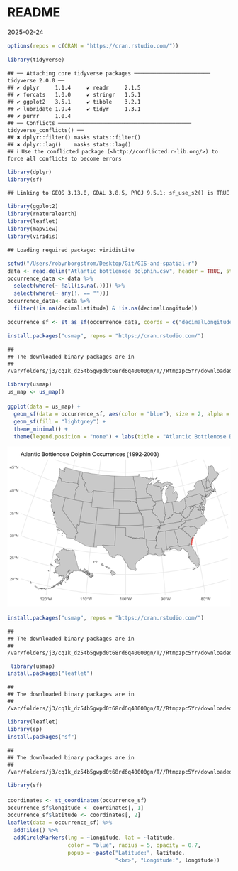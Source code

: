 README
================
2025-02-24

``` r
options(repos = c(CRAN = "https://cran.rstudio.com/"))
```

``` r
library(tidyverse)
```

    ## ── Attaching core tidyverse packages ──────────────────────── tidyverse 2.0.0 ──
    ## ✔ dplyr     1.1.4     ✔ readr     2.1.5
    ## ✔ forcats   1.0.0     ✔ stringr   1.5.1
    ## ✔ ggplot2   3.5.1     ✔ tibble    3.2.1
    ## ✔ lubridate 1.9.4     ✔ tidyr     1.3.1
    ## ✔ purrr     1.0.4     
    ## ── Conflicts ────────────────────────────────────────── tidyverse_conflicts() ──
    ## ✖ dplyr::filter() masks stats::filter()
    ## ✖ dplyr::lag()    masks stats::lag()
    ## ℹ Use the conflicted package (<http://conflicted.r-lib.org/>) to force all conflicts to become errors

``` r
library(dplyr)
library(sf)
```

    ## Linking to GEOS 3.13.0, GDAL 3.8.5, PROJ 9.5.1; sf_use_s2() is TRUE

``` r
library(ggplot2)      
library(rnaturalearth) 
library(leaflet)
library(mapview)
library(viridis)
```

    ## Loading required package: viridisLite

``` r
setwd("/Users/robynborgstrom/Desktop/Git/GIS-and-spatial-r")
data <- read.delim("Atlantic bottlenose dolphin.csv", header = TRUE, stringsAsFactors = FALSE)
occurrence_data <- data %>%
  select(where(~ !all(is.na(.)))) %>%
  select(where(~ any(!. == ""))) 
occurrence_data<- data %>%
  filter(!is.na(decimalLatitude) & !is.na(decimalLongitude))
```

``` r
occurrence_sf <- st_as_sf(occurrence_data, coords = c("decimalLongitude", "decimalLatitude"), crs = 4326)
```

``` r
install.packages("usmap", repos = "https://cran.rstudio.com/")
```

    ## 
    ## The downloaded binary packages are in
    ##  /var/folders/j3/cq1k_dz54b5gwpd0t68rd6q40000gn/T//Rtmpzpc5Yr/downloaded_packages

``` r
library(usmap)
us_map <- us_map()

ggplot(data = us_map) +
  geom_sf(data = occurrence_sf, aes(color = "blue"), size = 2, alpha = 0.6) +
  geom_sf(fill = "lightgrey") +  
  theme_minimal() +
  theme(legend.position = "none") + labs(title = "Atlantic Bottlenose Dolphin Occurrences (1992-2003)")
```

![](README_files/figure-gfm/unnamed-chunk-5-1.png)<!-- -->

``` r
install.packages("usmap", repos = "https://cran.rstudio.com/")
```

    ## 
    ## The downloaded binary packages are in
    ##  /var/folders/j3/cq1k_dz54b5gwpd0t68rd6q40000gn/T//Rtmpzpc5Yr/downloaded_packages

``` r
 library(usmap)
install.packages("leaflet")
```

    ## 
    ## The downloaded binary packages are in
    ##  /var/folders/j3/cq1k_dz54b5gwpd0t68rd6q40000gn/T//Rtmpzpc5Yr/downloaded_packages

``` r
library(leaflet)
library(sp)
install.packages("sf")
```

    ## 
    ## The downloaded binary packages are in
    ##  /var/folders/j3/cq1k_dz54b5gwpd0t68rd6q40000gn/T//Rtmpzpc5Yr/downloaded_packages

``` r
library(sf)

coordinates <- st_coordinates(occurrence_sf)
occurrence_sf$longitude <- coordinates[, 1]
occurrence_sf$latitude <- coordinates[, 2]
leaflet(data = occurrence_sf) %>%
  addTiles() %>%  
  addCircleMarkers(lng = ~longitude, lat = ~latitude, 
                   color = "blue", radius = 5, opacity = 0.7,
                   popup = ~paste("Latitude:", latitude, 
                                  "<br>", "Longitude:", longitude))
```

